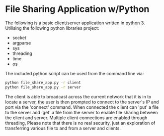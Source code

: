 # File Sharing Application w/Python
The following is a basic client/server application written in python 3. Utilising the following python libraries project:

- socket
- argparse
- sys
- threading
- time
- os

The included python script can be used from the command line via:
```bash
python file_share_app.py -r client
python file_share_app.py -r server
```
The client is able to broadcast across the current network that it is in to locate a server, the user is then prompted to connect to the server's IP and port via the 'connect' command. When connected the client can 'put' a file to the server and 'get' a file from the server to enable file sharing between the client and server. Multiple client connections are enabled through threading, Please note that there is no real security, just an exploration of transferring various file to and from a server and clients.
